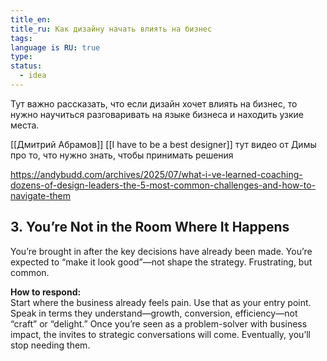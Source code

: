 ```yaml
---
title_en: 
title_ru: Как дизайну начать влиять на бизнес
tags: 
language is RU: true
type: 
status:
  - idea
---
```

Тут важно рассказать, что если дизайн хочет влиять на бизнес, то нужно научиться разговаривать на языке бизнеса и находить узкие места. 

[[Дмитрий Абрамов]] [[I have to be a best designer]] тут видео от Димы про то, что нужно знать, чтобы принимать решения


https://andybudd.com/archives/2025/07/what-i-ve-learned-coaching-dozens-of-design-leaders-the-5-most-common-challenges-and-how-to-navigate-them
## 3. **You’re Not in the Room Where It Happens**

You’re brought in after the key decisions have already been made. You’re expected to “make it look good”—not shape the strategy. Frustrating, but common.

**How to respond:**  
Start where the business already feels pain. Use that as your entry point. Speak in terms they understand—growth, conversion, efficiency—not “craft” or “delight.” Once you’re seen as a problem-solver with business impact, the invites to strategic conversations will come. Eventually, you’ll stop needing them.